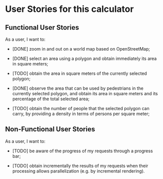 # User Stories for this calculator

## Functional User Stories

As a user, I want to:

- [DONE] zoom in and out on a world map based on OpenStreetMap;
  
- [DONE] select an area using a polygon and obtain immediately its area in square meters;

- [TODO] obtain the area in square meters of the currently selected polygon;

- [DONE] observe the area that can be used by pedestrians in the currently selected polygon, and obtain its area in square meters and its percentage of the total selected area;
 
- [TODO] obtain the number of people that the selected polygon can carry, by providing a density in terms of persons per square meter; 


## Non-Functional User Stories

As a user, I want to:

- [TODO]  be aware of the progress of my requests through a progress bar;

- [TODO] obtain incrementally the results of my requests when their processing allows parallelization (e.g. by incremental rendering).

 
